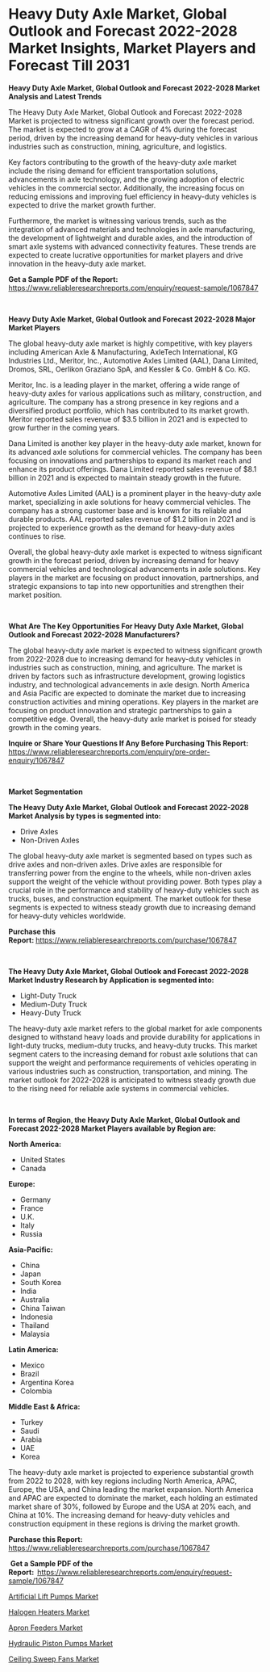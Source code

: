 <p><h1>Heavy Duty Axle Market, Global Outlook and Forecast 2022-2028 Market Insights, Market Players and Forecast Till 2031</h1></p><p><strong>Heavy Duty Axle Market, Global Outlook and Forecast 2022-2028 Market Analysis and Latest Trends</strong></p>
<p><p>The Heavy Duty Axle Market, Global Outlook and Forecast 2022-2028 Market is projected to witness significant growth over the forecast period. The market is expected to grow at a CAGR of 4% during the forecast period, driven by the increasing demand for heavy-duty vehicles in various industries such as construction, mining, agriculture, and logistics.</p><p>Key factors contributing to the growth of the heavy-duty axle market include the rising demand for efficient transportation solutions, advancements in axle technology, and the growing adoption of electric vehicles in the commercial sector. Additionally, the increasing focus on reducing emissions and improving fuel efficiency in heavy-duty vehicles is expected to drive the market growth further.</p><p>Furthermore, the market is witnessing various trends, such as the integration of advanced materials and technologies in axle manufacturing, the development of lightweight and durable axles, and the introduction of smart axle systems with advanced connectivity features. These trends are expected to create lucrative opportunities for market players and drive innovation in the heavy-duty axle market.</p></p>
<p><strong>Get a Sample PDF of the Report:&nbsp;</strong> <a href="https://www.reliableresearchreports.com/enquiry/request-sample/1067847">https://www.reliableresearchreports.com/enquiry/request-sample/1067847</a></p>
<p>&nbsp;</p>
<p><strong>Heavy Duty Axle Market, Global Outlook and Forecast 2022-2028 Major Market Players</strong></p>
<p><p>The global heavy-duty axle market is highly competitive, with key players including American Axle & Manufacturing, AxleTech International, KG Industries Ltd., Meritor, Inc., Automotive Axles Limited (AAL), Dana Limited, Dromos, SRL, Oerlikon Graziano SpA, and Kessler & Co. GmbH & Co. KG.</p><p>Meritor, Inc. is a leading player in the market, offering a wide range of heavy-duty axles for various applications such as military, construction, and agriculture. The company has a strong presence in key regions and a diversified product portfolio, which has contributed to its market growth. Meritor reported sales revenue of $3.5 billion in 2021 and is expected to grow further in the coming years.</p><p>Dana Limited is another key player in the heavy-duty axle market, known for its advanced axle solutions for commercial vehicles. The company has been focusing on innovations and partnerships to expand its market reach and enhance its product offerings. Dana Limited reported sales revenue of $8.1 billion in 2021 and is expected to maintain steady growth in the future.</p><p>Automotive Axles Limited (AAL) is a prominent player in the heavy-duty axle market, specializing in axle solutions for heavy commercial vehicles. The company has a strong customer base and is known for its reliable and durable products. AAL reported sales revenue of $1.2 billion in 2021 and is projected to experience growth as the demand for heavy-duty axles continues to rise.</p><p>Overall, the global heavy-duty axle market is expected to witness significant growth in the forecast period, driven by increasing demand for heavy commercial vehicles and technological advancements in axle solutions. Key players in the market are focusing on product innovation, partnerships, and strategic expansions to tap into new opportunities and strengthen their market position.</p></p>
<p>&nbsp;</p>
<p><strong>What Are The Key Opportunities For Heavy Duty Axle Market, Global Outlook and Forecast 2022-2028 Manufacturers?</strong></p>
<p><p>The global heavy-duty axle market is expected to witness significant growth from 2022-2028 due to increasing demand for heavy-duty vehicles in industries such as construction, mining, and agriculture. The market is driven by factors such as infrastructure development, growing logistics industry, and technological advancements in axle design. North America and Asia Pacific are expected to dominate the market due to increasing construction activities and mining operations. Key players in the market are focusing on product innovation and strategic partnerships to gain a competitive edge. Overall, the heavy-duty axle market is poised for steady growth in the coming years.</p></p>
<p><strong>Inquire or Share Your Questions If Any Before Purchasing This Report:</strong> <a href="https://www.reliableresearchreports.com/enquiry/pre-order-enquiry/1067847">https://www.reliableresearchreports.com/enquiry/pre-order-enquiry/1067847</a></p>
<p>&nbsp;</p>
<p><strong>Market Segmentation</strong></p>
<p><strong>The Heavy Duty Axle Market, Global Outlook and Forecast 2022-2028 Market Analysis by types is segmented into:</strong></p>
<p><ul><li>Drive Axles</li><li>Non-Driven Axles</li></ul></p>
<p><p>The global heavy-duty axle market is segmented based on types such as drive axles and non-driven axles. Drive axles are responsible for transferring power from the engine to the wheels, while non-driven axles support the weight of the vehicle without providing power. Both types play a crucial role in the performance and stability of heavy-duty vehicles such as trucks, buses, and construction equipment. The market outlook for these segments is expected to witness steady growth due to increasing demand for heavy-duty vehicles worldwide.</p></p>
<p><strong>Purchase this Report:&nbsp;</strong><a href="https://www.reliableresearchreports.com/purchase/1067847">https://www.reliableresearchreports.com/purchase/1067847</a></p>
<p>&nbsp;</p>
<p><strong>The Heavy Duty Axle Market, Global Outlook and Forecast 2022-2028 Market Industry Research by Application is segmented into:</strong></p>
<p><ul><li>Light-Duty Truck</li><li>Medium-Duty Truck</li><li>Heavy-Duty Truck</li></ul></p>
<p><p>The heavy-duty axle market refers to the global market for axle components designed to withstand heavy loads and provide durability for applications in light-duty trucks, medium-duty trucks, and heavy-duty trucks. This market segment caters to the increasing demand for robust axle solutions that can support the weight and performance requirements of vehicles operating in various industries such as construction, transportation, and mining. The market outlook for 2022-2028 is anticipated to witness steady growth due to the rising need for reliable axle systems in commercial vehicles.</p></p>
<p>&nbsp;</p>
<p><strong>In terms of Region, the Heavy Duty Axle Market, Global Outlook and Forecast 2022-2028 Market Players available by Region are:</strong></p>
<p>
    <p> <strong> North America: </strong>
        <ul>
            <li>United States</li>
            <li>Canada</li>
        </ul>
        </p> 
    <p> <strong> Europe: </strong>
        <ul>
            <li>Germany</li>
            <li>France</li>
            <li>U.K.</li>
            <li>Italy</li>
            <li>Russia</li>
        </ul>
        </p> 
    <p> <strong> Asia-Pacific: </strong>
        <ul>
            <li>China</li>
            <li>Japan</li>
            <li>South Korea</li>
            <li>India</li>
            <li>Australia</li>
            <li>China Taiwan</li>
            <li>Indonesia</li>
            <li>Thailand</li>
            <li>Malaysia</li>
        </ul>
        </p> 
    <p> <strong> Latin America: </strong>
        <ul>
            <li>Mexico</li>
            <li>Brazil</li>
            <li>Argentina Korea</li>
            <li>Colombia</li>
        </ul>
        </p> 
    <p> <strong> Middle East & Africa: </strong>
        <ul>
            <li>Turkey</li>
            <li>Saudi</li>
            <li>Arabia</li>
            <li>UAE</li>
            <li>Korea</li>
        </ul>
    </p>
    </p>
<p><p>The heavy-duty axle market is projected to experience substantial growth from 2022 to 2028, with key regions including North America, APAC, Europe, the USA, and China leading the market expansion. North America and APAC are expected to dominate the market, each holding an estimated market share of 30%, followed by Europe and the USA at 20% each, and China at 10%. The increasing demand for heavy-duty vehicles and construction equipment in these regions is driving the market growth.</p></p>
<p><strong>Purchase this Report: </strong><a href="https://www.reliableresearchreports.com/purchase/1067847">https://www.reliableresearchreports.com/purchase/1067847</a></p>
<p>&nbsp;<strong>Get a Sample PDF of the Report:&nbsp;&nbsp;</strong><a href="https://www.reliableresearchreports.com/enquiry/request-sample/1067847">https://www.reliableresearchreports.com/enquiry/request-sample/1067847</a></p>
<p><strong></strong></p>
<p><p><a href="https://medium.com/p/8dc09b08ee42/edit">Artificial Lift Pumps Market</a></p><p><a href="https://medium.com/p/b13d47438c16/edit">Halogen Heaters Market</a></p><p><a href="https://medium.com/p/3bba77d488f0/edit">Apron Feeders Market</a></p><p><a href="https://medium.com/p/e4448db6cd1d/edit">Hydraulic Piston Pumps Market</a></p><p><a href="https://medium.com/p/f59442381497/edit">Ceiling Sweep Fans Market</a></p></p>